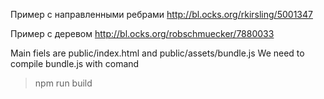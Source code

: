 Пример с направленными ребрами
http://bl.ocks.org/rkirsling/5001347

Пример с деревом
http://bl.ocks.org/robschmuecker/7880033


Main fiels are public/index.html and public/assets/bundle.js
We need to compile bundle.js with comand
> npm run build
